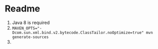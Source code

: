 # Readme

1. Java 8 is required
2. `MAVEN_OPTS="-Dcom.sun.xml.bind.v2.bytecode.ClassTailor.noOptimize=true" mvn generate-sources`
3. 
